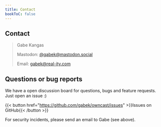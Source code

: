 ```yaml
---
title: Contact
bookToC: false
---
```


## Contact

> Gabe Kangas
>
> Mastodon: [@gabek@mastodon.social](https://mastodon.social/@gabek)<br />
>
> Email: [gabek@real-ity.com](mailto:gabek@real-ity.com)

## Questions or bug reports

We have a open discussion board for questions, bugs and feature requests. Just open an issue :)

{{< button href="https://github.com/gabek/owncast/issues" >}}Issues on GitHub{{< /button >}}

For security incidents, please send an email to Gabe (see above).
